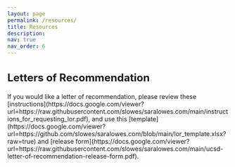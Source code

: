 ```yaml
---
layout: page
permalink: /resources/
title: Resources
description:
nav: true
nav_order: 6
---
```


<h2 style="font-size:24px;">Letters of Recommendation</h2>
If you would like a letter of recommendation, please review these [instructions](https://docs.google.com/viewer?url=https://raw.githubusercontent.com/slowes/saralowes.com/main/instructions_for_requesting_lor.pdf), and use this [template](https://docs.google.com/viewer?url=https://github.com/slowes/saralowes.com/blob/main/lor_template.xlsx?raw=true) and [release form](https://docs.google.com/viewer?url=https://raw.githubusercontent.com/slowes/saralowes.com/main/ucsd-letter-of-recommendation-release-form.pdf).
